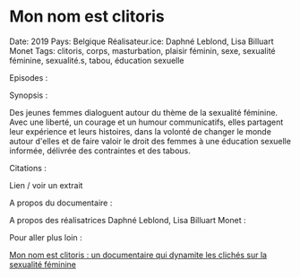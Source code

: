 # Mon nom est clitoris

Date: 2019
Pays: Belgique
Réalisateur.ice: Daphné Leblond, Lisa Billuart Monet
Tags: clitoris, corps, masturbation, plaisir féminin, sexe, sexualité féminine, sexualité.s, tabou, éducation sexuelle

Episodes : 

Synopsis : 

Des jeunes femmes dialoguent autour du thème de la sexualité féminine. Avec une liberté, un courage et un humour communicatifs, elles partagent leur expérience et leurs histoires, dans la volonté de changer le monde autour d'elles et de faire valoir le droit des femmes à une éducation sexuelle informée, délivrée des contraintes et des tabous.

Citations : 

Lien / voir un extrait 

A propos du documentaire : 

A propos des réalisatrices Daphné Leblond, Lisa Billuart Monet : 

Pour aller plus loin : 

[Mon nom est clitoris : un documentaire qui dynamite les clichés sur la sexualité féminine](https://www.allocine.fr/article/fichearticle_gen_carticle=18690581.html)